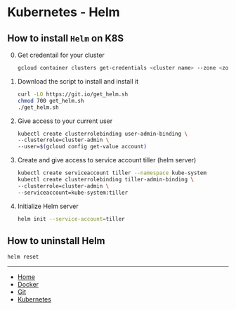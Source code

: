 # Kubernetes - Helm

## How to install `Helm` on K8S

0. Get credentail for your cluster

    ```bash
    gcloud container clusters get-credentials <cluster name> --zone <zone of cluster>
    ```

1. Download the script to install and install it

    ```bash
    curl -LO https://git.io/get_helm.sh
    chmod 700 get_helm.sh
    ./get_helm.sh
    ```

2. Give access to your current user 

    ```bash
    kubectl create clusterrolebinding user-admin-binding \
    --clusterrole=cluster-admin \
    --user=$(gcloud config get-value account)
    ```

3. Create and give access to service account tiller (helm server)

    ```bash
    kubectl create serviceaccount tiller --namespace kube-system
    kubectl create clusterrolebinding tiller-admin-binding \
    --clusterrole=cluster-admin \
    --serviceaccount=kube-system:tiller
    ```

4. Initialize Helm server

    ```bash
    helm init --service-account=tiller
    ```

## How to uninstall Helm

```bash
helm reset
```

***

- [Home](/README.md)
- [Docker](/docker/README.md)
- [Git](/git/README.md)
- [Kubernetes](/k8s/README.md)